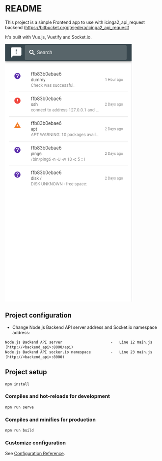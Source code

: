 # README

This project is a simple Frontend app to use with icinga2_api_request backend (https://bitbucket.org/jtejedera/icinga2_api_request)

It's built with Vue.js, Vuetify and Socket.io.

![picture](public/images/screenshot.png)

## Project configuration

* Change Node.js Backend API server address and Socket.io namespace address:
```
Node.js Backend API server                      -   Line 12 main.js (http://<backend_api>:8000/api)
Node.js Backend API socker.io namespace         -   Line 23 main.js (http://<backend_api>:8000)
```

## Project setup
```
npm install
```

### Compiles and hot-reloads for development
```
npm run serve
```

### Compiles and minifies for production
```
npm run build
```

### Customize configuration
See [Configuration Reference](https://cli.vuejs.org/config/).
